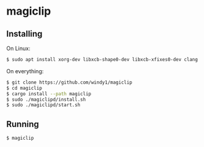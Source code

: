 # magiclip

## Installing

On Linux:
```bash
$ sudo apt install xorg-dev libxcb-shape0-dev libxcb-xfixes0-dev clang
```

On everything:
```bash
$ git clone https://github.com/windy1/magiclip
$ cd magiclip
$ cargo install --path magiclip
$ sudo ./magiclipd/install.sh
$ sudo ./magiclipd/start.sh
```

## Running

```bash
$ magiclip
```
